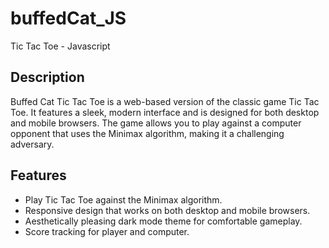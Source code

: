 # buffedCat_JS
 Tic Tac Toe - Javascript

## Description
Buffed Cat Tic Tac Toe is a web-based version of the classic game Tic Tac Toe. It features a sleek, modern interface and is designed for both desktop and mobile browsers. The game allows you to play against a computer opponent that uses the Minimax algorithm, making it a challenging adversary.

## Features
- Play Tic Tac Toe against the Minimax algorithm.
- Responsive design that works on both desktop and mobile browsers.
- Aesthetically pleasing dark mode theme for comfortable gameplay.
- Score tracking for player and computer.